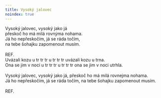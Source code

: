 ```yaml
---
title: Vysoký jalovec
noindex: true
---
```


Vysoký jalovec, vysoký jako já\
přeskoč ho má milá rovnýma nohama.\
Já ho nepřeskočím, já se ráda točím,\
na tebe šohajku zapomenout musím.\
\
REF.\
Uvázali kozu u tr tr tr u tr tr tr uvázali kozu u trna.\
Ona se jim v noci u tr tr tr u tr tr tr ona se jim v noci utrhla.\
\
Vysoký jalovec, vysoký jako já, přeskoč ho má milá rovnejma nohama.\
Já ho nepřeskočím, já se ráda točím, na tebe šohajku zapomenout musím.\
\
REF.